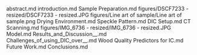 abstract.md
introduction.md
Sample Preparation.md
figures/DSCF7233 - resized/DSCF7233 - resized.JPG
figures/Line art of sample/Line art of sample.png
Drying Environment.md
Speckle Pattern.md
DIC Setup.md
CT Scanning.md
figures/IMG_6736 - resized/IMG_6736 - resized.JPG
Model.md
Results_and_Discussion__.md
Challenges_of_using_DIC_over__.md
Wood Quality Predictors for IC.md
Future Work.md
Conclusions.md